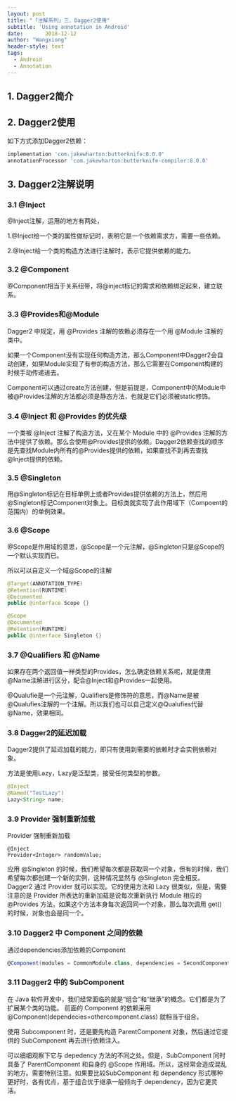 ```yaml
---
layout: post
title: "「注解系列」三、Dagger2使用"
subtitle: 'Using annotation in Android'
date:       2018-12-12
author: "Wangxiong"
header-style: text
tags:
  - Android
  - Annotation
---
```

## 1. Dagger2简介

## 2. Dagger2使用

如下方式添加Dagger2依赖：

```groovy
implementation 'com.jakewharton:butterknife:8.0.0'
annotationProcessor 'com.jakewharton:butterknife-compiler:8.0.0'
```

## 3. Dagger2注解说明

### 3.1 @Inject

@Inject注解，运用的地方有两处，

1.@Inject给一个类的属性做标记时，表明它是一个依赖需求方，需要一些依赖。

2.@Inject给一个类的构造方法进行注解时，表示它提供依赖的能力。

### 3.2 @Component

@Component相当于关系纽带，将@inject标记的需求和依赖绑定起来，建立联系。

### 3.3 @Provides和@Module

Dagger2 中规定，用 @Provides 注解的依赖必须存在一个用 @Module 注解的类中。

如果一个Component没有实现任何构造方法，那么Component中Dagger2会自动创建，如果Module实现了有参的构造方法，那么它需要在Component构建的时候手动传递进去。

Component可以通过create方法创建，但是前提是，Component中的Module中被@Provides注解的方法都必须是静态方法，也就是它们必须被static修饰。

### 3.4 @Inject 和 @Provides 的优先级

一个类被 @Inject 注解了构造方法，又在某个 Module 中的 @Provides 注解的方法中提供了依赖。那么会使用@Provides提供的依赖。Dagger2依赖查找的顺序是先查找Module内所有的@Provides提供的依赖，如果查找不到再去查找@Inject提供的依赖。

### 3.5 @Singleton

用@Singleton标记在目标单例上或者Provides提供依赖的方法上，然后用@Singleton标记Component对象上。目标类就实现了此作用域下（Compoent的范围内）的单例效果。

### 3.6 @Scope

@Scope是作用域的意思，@Scope是一个元注解，@Singleton只是@Scope的一个默认实现而已。

所以可以自定义一个域@Scope的注解

```java
@Target(ANNOTATION_TYPE)
@Retention(RUNTIME)
@Documented
public @interface Scope {}
```

```java
@Scope
@Documented
@Retention(RUNTIME)
public @interface Singleton {}
```

### 3.7 @Qualifiers 和 @Name

如果存在两个返回值一样类型的Provides，怎么确定依赖关系呢，就是使用@Name注解进行区分，配合@Inject和@Provides一起使用。

@Qualufie是一个元注解，Qualifiers是修饰符的意思，而@Name是被@Qualufies注解的一个注解。所以我们也可以自己定义@Qualufies代替@Name，效果相同。

### 3.8 Dagger2的延迟加载

Dagger2提供了延迟加载的能力，即只有使用到需要的依赖时才会实例依赖对象。

方法是使用Lazy，Lazy是泛型类，接受任何类型的参数。

```java
@Inject
@Named("TestLazy")
Lazy<String> name;
```

### 3.9 Provider 强制重新加载

Provider 强制重新加载

```
@Inject
Provider<Integer> randomValue;
```

应用 @Singleton 的时候，我们希望每次都是获取同一个对象，但有的时候，我们希望每次都创建一个新的实例，这种情况显然与 @Singleton 完全相反。Dagger2 通过 Provider 就可以实现。它的使用方法和 Lazy 很类似，但是，需要注意的是 Provider 所表达的重新加载是说每次重新执行 Module 相应的 @Provides 方法，如果这个方法本身每次返回同一个对象，那么每次调用 get() 的时候，对象也会是同一个。

### 3.10 Dagger2 中 Component 之间的依赖

通过dependencies添加依赖的Component

```groovy
@Component(modules = CommonModule.class, dependencies = SecondComponent.class)
```

### 3.11 Dagger2 中的 SubComponent

在 Java 软件开发中，我们经常面临的就是“组合”和“继承”的概念。它们都是为了扩展某个类的功能。 前面的 Component 的依赖采用 @Component(dependecies=othercomponent.class) 就相当于组合。 

使用 Subcomponent 时，还是要先构造 ParentComponent 对象，然后通过它提供的 SubComponent 再去进行依赖注入。

可以细细观察下它与 depedency 方法的不同之处。但是，SubComponent 同时具备了 ParentComponent 和自身的 @Scope 作用域。所以，这经常会造成混乱的地方。需要特别注意。如果要比较SubComponent 和 dependency 形式哪种更好时，各有优点，基于组合优于继承一般倾向于 dependency，因为它更灵活。